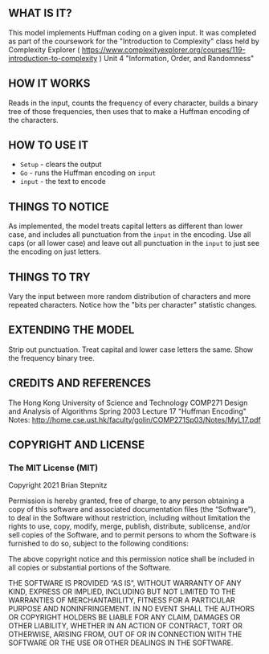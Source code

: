## WHAT IS IT?

This model implements Huffman coding on a given input. It was completed as part of the coursework for the "Introduction to Complexity" class held by Complexity Explorer ( https://www.complexityexplorer.org/courses/119-introduction-to-complexity ) Unit 4 "Information, Order, and Randomness"

## HOW IT WORKS

Reads in the input, counts the frequency of every character, builds a binary tree of those frequencies, then uses that to make a Huffman encoding of the characters.

## HOW TO USE IT

* `Setup` - clears the output
* `Go` - runs the Huffman encoding on `input`
* `input` - the text to encode

## THINGS TO NOTICE

As implemented, the model treats capital letters as different than lower case, and includes all punctuation from the `input` in the encoding. Use all caps (or all lower case) and leave out all punctuation in the `input` to just see the encoding on just letters.

## THINGS TO TRY

Vary the input between more random distribution of characters and more repeated characters. Notice how the "bits per character" statistic changes.

## EXTENDING THE MODEL

Strip out punctuation. Treat capital and lower case letters the same. Show the frequency binary tree.

## CREDITS AND REFERENCES

The Hong Kong University of Science and Technology COMP271 Design and Analysis of Algorithms Spring 2003 Lecture 17 "Huffman Encoding" Notes: http://home.cse.ust.hk/faculty/golin/COMP271Sp03/Notes/MyL17.pdf

## COPYRIGHT AND LICENSE

### The MIT License (MIT)

Copyright 2021 Brian Stepnitz

Permission is hereby granted, free of charge, to any person obtaining a copy of this software and associated documentation files (the “Software”), to deal in the Software without restriction, including without limitation the rights to use, copy, modify, merge, publish, distribute, sublicense, and/or sell copies of the Software, and to permit persons to whom the Software is furnished to do so, subject to the following conditions:

The above copyright notice and this permission notice shall be included in all copies or substantial portions of the Software.

THE SOFTWARE IS PROVIDED “AS IS”, WITHOUT WARRANTY OF ANY KIND, EXPRESS OR IMPLIED, INCLUDING BUT NOT LIMITED TO THE WARRANTIES OF MERCHANTABILITY, FITNESS FOR A PARTICULAR PURPOSE AND NONINFRINGEMENT. IN NO EVENT SHALL THE AUTHORS OR COPYRIGHT HOLDERS BE LIABLE FOR ANY CLAIM, DAMAGES OR OTHER LIABILITY, WHETHER IN AN ACTION OF CONTRACT, TORT OR OTHERWISE, ARISING FROM, OUT OF OR IN CONNECTION WITH THE SOFTWARE OR THE USE OR OTHER DEALINGS IN THE SOFTWARE.